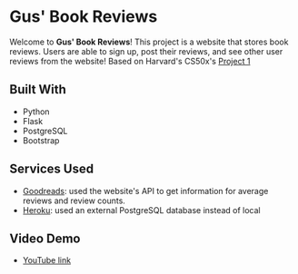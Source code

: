 <h1>Gus' Book Reviews</h1>

Welcome to <strong>Gus' Book Reviews</strong>! This project is a website that stores book reviews. Users are able to sign up, post their reviews, and see other user reviews from the website! Based on Harvard's CS50x's <a href="https://docs.cs50.net/web/2018/x/projects/1/project1.html">Project 1</a>

<h2>Built With</h2>
<ul>
    <li>Python</li>
    <li>Flask</li>
    <li>PostgreSQL</li>
    <li>Bootstrap</li>
</ul>


<h2>Services Used</h2>
<ul>
    <li><a href="https://www.goodreads.com/">Goodreads</a>: used the website's API to get information for average reviews and review counts.</li>
    <li><a href="https://www.heroku.com/">Heroku</a>: used an external PostgreSQL database instead of local</li>
</ul>

<h2>Video Demo</h2>
<ul>
    <li><a href="https://youtu.be/ls_JmM7atX8">YouTube link</li>
</ul>
